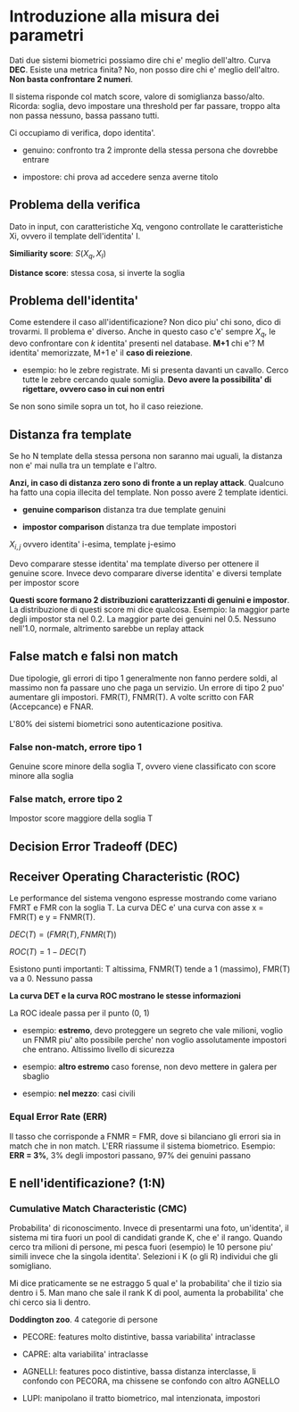 # Introduzione alla misura dei parametri

Dati due sistemi biometrici possiamo dire chi e' meglio dell'altro. Curva **DEC**. Esiste una metrica finita? No, non posso dire chi e' meglio dell'altro. **Non basta confrontare 2 numeri**. 

Il sistema risponde col match score, valore di somiglianza basso/alto. Ricorda: soglia, devo impostare una threshold per far passare, troppo alta non passa nessuno, bassa passano tutti.

Ci occupiamo di verifica, dopo identita'.

- genuino: confronto tra 2 impronte della stessa persona che dovrebbe entrare

- impostore: chi prova ad accedere senza averne titolo

## Problema della verifica

Dato in input, con caratteristiche Xq, vengono controllate le caratteristiche Xi, ovvero il template dell'identita' I.

**Similiarity score**: $S(X_q, X_I)$

**Distance score**: stessa cosa, si inverte la soglia

## Problema dell'identita'

Come estendere il caso all'identificazione? Non dico piu' chi sono, dico di trovarmi. Il problema e' diverso. Anche in questo caso c'e' sempre $X_q$, le devo confrontare con $k$ identita' presenti nel database. **M+1** chi e'? M identita' memorizzate, M+1 e' il **caso di reiezione**.

- esempio: ho le zebre registrate. Mi si presenta davanti un cavallo. Cerco tutte le zebre cercando quale somiglia. **Devo avere la possibilita' di rigettare, ovvero caso in cui non entri**

Se non sono simile sopra un tot, ho il caso reiezione.

## Distanza fra template

Se ho N template della stessa persona non saranno mai uguali, la distanza non e' mai nulla tra un template e l'altro.

**Anzi, in caso di distanza zero sono di fronte a un replay attack**. Qualcuno ha fatto una copia illecita del template. Non posso avere 2 template identici.

- **genuine comparison** distanza tra due template genuini

- **impostor comparison** distanza tra due template impostori

$X_{i,j}$ ovvero identita' i-esima, template j-esimo

Devo comparare stesse identita' ma template diverso per ottenere il genuine score. Invece devo comparare diverse identita' e diversi template per impostor score

**Questi score formano 2 distribuzioni caratterizzanti di genuini e impostor**. La distribuzione di questi score mi dice qualcosa. Esempio: la maggior parte degli impostor sta nel 0.2. La maggior parte dei genuini nel 0.5. Nessuno nell'1.0, normale, altrimento sarebbe un replay attack

## False match e falsi non match

Due tipologie, gli errori di tipo 1 generalmente non fanno perdere soldi, al massimo non fa passare uno che paga un servizio. Un errore di tipo 2 puo' aumentare gli impostori. FMR(T), FNMR(T). A volte scritto con FAR (Accepcance) e FNAR.

L'80% dei sistemi biometrici sono autenticazione positiva.

### False non-match, errore tipo 1

Genuine score minore della soglia T, ovvero viene classificato con score minore alla soglia

### False match, errore tipo 2

Impostor score maggiore della soglia T

## Decision Error Tradeoff (DEC)

## Receiver Operating Characteristic (ROC)

Le performance del sistema vengono espresse mostrando come variano FMRT e FMR con la soglia T. La curva DEC e' una curva con asse x = FMR(T) e y = FNMR(T).

$DEC(T) = (FMR(T), FNMR(T))$

$ROC(T) = 1 - DEC(T)$

Esistono punti importanti: T altissima, FNMR(T) tende a 1 (massimo), FMR(T) va a 0. Nessuno passa

**La curva DET e la curva ROC mostrano le stesse informazioni**

La ROC ideale passa per il punto (0, 1)

- esempio: **estremo**, devo proteggere un segreto che vale milioni, voglio un FNMR piu' alto possibile perche' non voglio assolutamente impostori che entrano. Altissimo livello di sicurezza

- esempio: **altro estremo** caso forense, non devo mettere in galera per sbaglio

- esempio: **nel mezzo**: casi civili

### Equal Error Rate (ERR)

Il tasso che corrisponde a FNMR = FMR, dove si bilanciano gli errori sia in match che in non match. L'ERR riassume il sistema biometrico. Esempio: **ERR = 3%**, 3% degli impostori passano, 97% dei genuini passano

## E nell'identificazione? (1:N)

### Cumulative Match Characteristic (CMC)

Probabilita' di riconoscimento. Invece di presentarmi una foto, un'identita', il sistema mi tira fuori un pool di candidati grande K, che e' il rango. Quando cerco tra milioni di persone, mi pesca fuori (esempio) le 10 persone piu' simili invece che la singola identita'. Selezioni i K (o gli R) individui che gli somigliano.

Mi dice praticamente se ne estraggo 5 qual e' la probabilita' che il tizio sia dentro i 5. Man mano che sale il rank K di pool, aumenta la probabilita' che chi cerco sia li dentro.

**Doddington zoo**. 4 categorie di persone

- PECORE: features molto distintive, bassa variabilita' intraclasse

- CAPRE: alta variabilita' intraclasse

- AGNELLI: features poco distintive, bassa distanza interclasse, li confondo con PECORA, ma chissene se confondo con altro AGNELLO

- LUPI: manipolano il tratto biometrico, mal intenzionata, impostori












